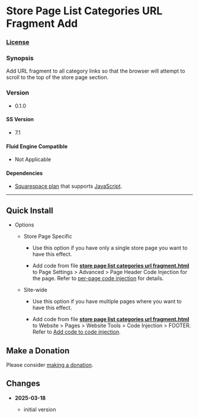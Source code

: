 # Store Page List Categories URL Fragment Add

### [License][1]

### Synopsis

Add URL fragment to all category links so that the browser will attempt to
scroll to the top of the store page section.

### Version

  * 0.1.0

#### SS Version

  * 7.1

#### Fluid Engine Compatible

  * Not Applicable

#### Dependencies

  * [Squarespace plan][4] that supports [JavaScript][5].

---

## Quick Install

* Options

  * Store Page Specific
  
    * Use this option if you have only a single store page you want to have this
      effect.
      
    * Add code from file **[store page list categories url fragment.html][7]**
      to Page Settings > Advanced > Page Header Code Injection for the page.
      Refer to [per-page code injection][15] for details.
      
  * Site-wide
  
    * Use this option if you have multiple pages where you want to have this
      effect.
      
    * Add code from file **[store page list categories url fragment.html][7]**
      to Website > Pages > Website Tools > Code Injection > FOOTER. Refer to
      [Add code to code injection][8].

## Make a Donation

Please consider [making a donation][12].

## Changes

<!-- * **2023-05-31**

  * add ability to append and prepend to selector destination
  * bumped version to 0.2.0
  -->
* **2025-03-18**

  * initial version

[1]: https://github.com/tomsWebConsulting/twcsl/blob/main/LICENSE.txt#L1
[4]: https://www.squarespace.com/pricing
[5]: https://en.wikipedia.org/wiki/JavaScript
[7]: store%20page%20list%20categories%20url%20fragment.html#L1
[15]: https://support.squarespace.com/hc/en-us/articles/205815908-Using-code-injection#toc-per-page-code-injection
[8]: https://support.squarespace.com/hc/en-us/articles/205815908-Using-code-injection#toc-add-code-to-code-injection
[10]: https://api.jquery.com/category/selectors/
[12]: https://github.com/tomsWebConsulting/twcsl#make-a-donation
